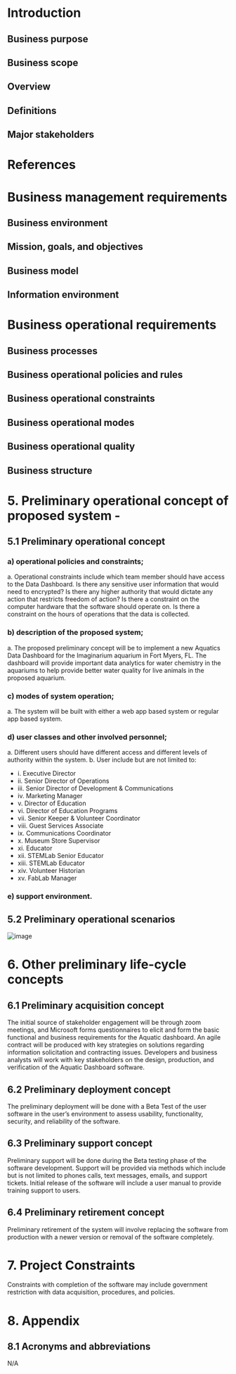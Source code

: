 # Introduction
## Business purpose
## Business scope
## Overview
## Definitions 
## Major stakeholders 
# References
# Business management requirements
## Business environment
## Mission, goals, and objectives
## Business model
## Information environment
# Business operational requirements
## Business processes
## Business operational policies and rules
## Business operational constraints
## Business operational modes
## Business operational quality
## Business structure

# 5. Preliminary operational concept of proposed system -  
## 5.1 Preliminary operational concept
### a) operational policies and constraints;
   a.	Operational constraints include which team member should have access to the Data Dashboard. Is there any sensitive user information that would need to encrypted?  Is there any higher authority that would dictate any action that restricts freedom of action? Is there a constraint on the computer hardware that the software should operate on.  Is there a constraint on the hours of operations that the data is collected. 
### b) description of the proposed system;
   a.	 The proposed preliminary concept will be to implement a new Aquatics Data Dashboard for the Imaginarium aquarium in Fort Myers, FL.  The dashboard will provide important data analytics for water chemistry in the aquariums to help provide better water quality  for live animals in the proposed aquarium.
### c) modes of system operation;
a.	The system will be built with either a web app based  system or regular  app based system.  
### d) user classes and other involved personnel;
  a.	Different users should have different access and different levels of authority within the system. 
  b.	User include but are not limited to:
<ul>
<li>i.	Executive Director</li>
<li>ii.	Senior Director of Operations</li>
<li>iii.	Senior Director of Development & Communications</li>
<li>iv.	Marketing Manager</li>
<li>v.	Director of Education</li>
<li>vi.	Director of Education Programs</li>
<li>vii.	Senior Keeper & Volunteer Coordinator</li>
<li>viii.	Guest Services Associate</li>
<li>ix.	Communications Coordinator</li>
<li>x.	Museum Store Supervisor</li>
<li>xi.	Educator</li>
<li>xii.	STEMLab Senior Educator</li>
<li>xiii.	STEMLab Educator</li>
<li>xiv.	Volunteer Historian</li>
<li>xv.	FabLab Manager</li>
</ul>  

### e) support environment.

## 5.2 Preliminary operational scenarios
![image](https://user-images.githubusercontent.com/54378636/218355167-1cd85786-58a3-45a6-8e16-f6649f7840e6.png)

# 6. Other preliminary life-cycle concepts

## 6.1 Preliminary acquisition concept
The initial source of stakeholder engagement will be through zoom meetings, and Microsoft forms questionnaires to elicit and form the basic functional and business requirements for the Aquatic dashboard. An agile contract will be produced with key strategies on solutions regarding  information solicitation and contracting issues. Developers and business analysts will work with key stakeholders on the design, production, and verification of the Aquatic Dashboard software. 
## 6.2 Preliminary deployment concept
The preliminary deployment will be done with a Beta Test of the user software in the user’s environment to assess usability, functionality, security, and reliability of the software. 
## 6.3 Preliminary support concept
Preliminary support will be done during the Beta testing phase of the software development. Support will be provided via methods which include but is not limited to phones calls, text messages, emails, and support tickets.  Initial release of the software will include a user manual to provide training support to users. 
## 6.4 Preliminary retirement concept
Preliminary retirement of the system will involve replacing the software from production with a newer version or removal of the software completely. 
# 7. Project Constraints
Constraints with completion of the software may include government restriction with data acquisition, procedures, and policies. 
# 8. Appendix
## 8.1 Acronyms and abbreviations
N/A
